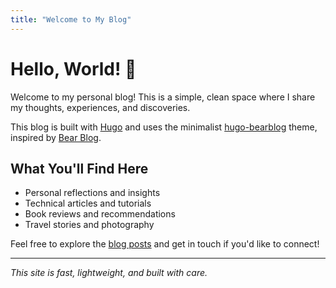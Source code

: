 ```yaml
---
title: "Welcome to My Blog"
---
```


# Hello, World! 👋

Welcome to my personal blog! This is a simple, clean space where I share my thoughts, experiences, and discoveries.

This blog is built with [Hugo](https://gohugo.io) and uses the minimalist [hugo-bearblog](https://github.com/janraasch/hugo-bearblog) theme, inspired by [Bear Blog](https://bearblog.dev).

## What You'll Find Here

- Personal reflections and insights
- Technical articles and tutorials
- Book reviews and recommendations
- Travel stories and photography

Feel free to explore the [blog posts](/blog/) and get in touch if you'd like to connect!

---

*This site is fast, lightweight, and built with care.*